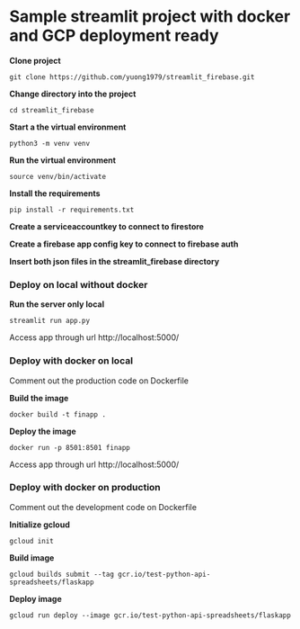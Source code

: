 # Sample streamlit project with docker and GCP deployment ready 

**Clone project**

`git clone https://github.com/yuong1979/streamlit_firebase.git`

**Change directory into the project**

`cd streamlit_firebase`

**Start a the virtual environment**

`python3 -m venv venv`

**Run the virtual environment**

`source venv/bin/activate`

**Install the requirements**

`pip install -r requirements.txt`

**Create a serviceaccountkey to connect to firestore**

**Create a firebase app config key to connect to firebase auth**

**Insert both json files in the streamlit_firebase directory**

### Deploy on local without docker

**Run the server only local**

`streamlit run app.py`

Access app through url http://localhost:5000/


### Deploy with docker on local

Comment out the production code on Dockerfile

**Build the image**

`docker build -t finapp .`

**Deploy the image**

`docker run -p 8501:8501 finapp`

Access app through url http://localhost:5000/


### Deploy with docker on production

Comment out the development code on Dockerfile

**Initialize gcloud**

`gcloud init`

**Build image**

`gcloud builds submit --tag gcr.io/test-python-api-spreadsheets/flaskapp`

**Deploy image**

`gcloud run deploy --image gcr.io/test-python-api-spreadsheets/flaskapp`




<!-- export FLASK_APP=app.py
export FLASK_ENV=development
flask run -->
